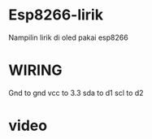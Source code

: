# Esp8266-lirik
Nampilin lirik di oled pakai esp8266
# WIRING 
Gnd to gnd
vcc to 3.3
sda to d1
scl to d2
# video
